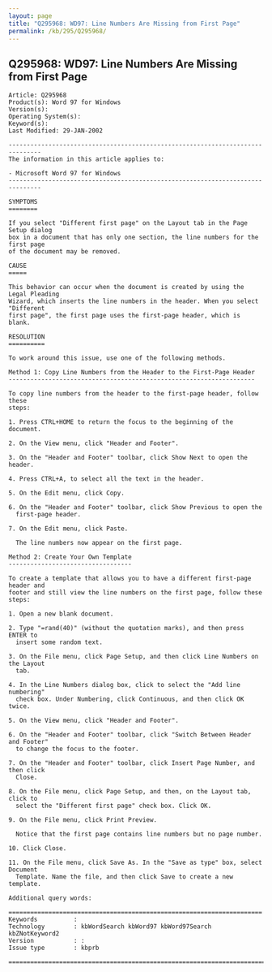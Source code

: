 ```yaml
---
layout: page
title: "Q295968: WD97: Line Numbers Are Missing from First Page"
permalink: /kb/295/Q295968/
---
```


## Q295968: WD97: Line Numbers Are Missing from First Page

	Article: Q295968
	Product(s): Word 97 for Windows
	Version(s): 
	Operating System(s): 
	Keyword(s): 
	Last Modified: 29-JAN-2002
	
	-------------------------------------------------------------------------------
	The information in this article applies to:
	
	- Microsoft Word 97 for Windows 
	-------------------------------------------------------------------------------
	
	SYMPTOMS
	========
	
	If you select "Different first page" on the Layout tab in the Page Setup dialog
	box in a document that has only one section, the line numbers for the first page
	of the document may be removed.
	
	CAUSE
	=====
	
	This behavior can occur when the document is created by using the Legal Pleading
	Wizard, which inserts the line numbers in the header. When you select "Different
	first page", the first page uses the first-page header, which is blank.
	
	RESOLUTION
	==========
	
	To work around this issue, use one of the following methods.
	
	Method 1: Copy Line Numbers from the Header to the First-Page Header
	--------------------------------------------------------------------
	
	To copy line numbers from the header to the first-page header, follow these
	steps:
	
	1. Press CTRL+HOME to return the focus to the beginning of the document.
	
	2. On the View menu, click "Header and Footer".
	
	3. On the "Header and Footer" toolbar, click Show Next to open the header.
	
	4. Press CTRL+A, to select all the text in the header.
	
	5. On the Edit menu, click Copy.
	
	6. On the "Header and Footer" toolbar, click Show Previous to open the
	  first-page header.
	
	7. On the Edit menu, click Paste.
	
	  The line numbers now appear on the first page.
	
	Method 2: Create Your Own Template
	----------------------------------
	
	To create a template that allows you to have a different first-page header and
	footer and still view the line numbers on the first page, follow these steps:
	
	1. Open a new blank document.
	
	2. Type "=rand(40)" (without the quotation marks), and then press ENTER to
	  insert some random text.
	
	3. On the File menu, click Page Setup, and then click Line Numbers on the Layout
	  tab.
	
	4. In the Line Numbers dialog box, click to select the "Add line numbering"
	  check box. Under Numbering, click Continuous, and then click OK twice.
	
	5. On the View menu, click "Header and Footer".
	
	6. On the "Header and Footer" toolbar, click "Switch Between Header and Footer"
	  to change the focus to the footer.
	
	7. On the "Header and Footer" toolbar, click Insert Page Number, and then click
	  Close.
	
	8. On the File menu, click Page Setup, and then, on the Layout tab, click to
	  select the "Different first page" check box. Click OK.
	
	9. On the File menu, click Print Preview.
	
	  Notice that the first page contains line numbers but no page number.
	
	10. Click Close.
	
	11. On the File menu, click Save As. In the "Save as type" box, select Document
	  Template. Name the file, and then click Save to create a new template.
	
	Additional query words:
	
	======================================================================
	Keywords          :  
	Technology        : kbWordSearch kbWord97 kbWord97Search kbZNotKeyword2
	Version           : :
	Issue type        : kbprb
	
	=============================================================================
	
